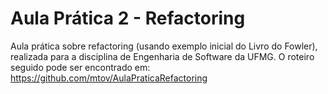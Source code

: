 # Aula Prática 2 - Refactoring
Aula prática sobre refactoring (usando exemplo inicial do Livro do Fowler), realizada para a disciplina de Engenharia de Software da UFMG. O roteiro seguido pode ser
encontrado em: https://github.com/mtov/AulaPraticaRefactoring
